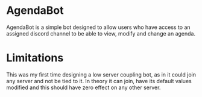 # AgendaBot
AgendaBot is a simple bot designed to allow users who have access to an assigned discord channel to be able to view, modify and change an agenda. 

# Limitations
This was my first time designing a low server coupling bot, as in it could join any server and not be tied to it. In theory it can join, have its default values modified and this should have zero effect on any other server.
